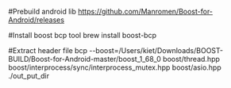 #Prebuild android lib
https://github.com/Manromen/Boost-for-Android/releases

#Install boost bcp tool
brew install boost-bcp

#Extract header  file
bcp --boost=/Users/kiet/Downloads/BOOST-BUILD/Boost-for-Android-master/boost_1_68_0 boost/thread.hpp boost/interprocess/sync/interprocess_mutex.hpp boost/asio.hpp ./out_put_dir

